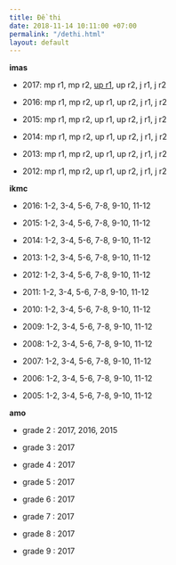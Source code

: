 ```yaml
---
title: Đề thi
date: 2018-11-14 10:11:00 +07:00
permalink: "/dethi.html"
layout: default
---
```


**imas**

* 2017: mp r1, mp r2, [up r1](imas-2017-up-r1.html), up r2, j r1, j r2

* 2016: mp r1, mp r2, up r1, up r2, j r1, j r2

* 2015: mp r1, mp r2, up r1, up r2, j r1, j r2

* 2014: mp r1, mp r2, up r1, up r2, j r1, j r2

* 2013: mp r1, mp r2, up r1, up r2, j r1, j r2

* 2012: mp r1, mp r2, up r1, up r2, j r1, j r2

**ikmc**

* 2016: 1-2, 3-4, 5-6, 7-8, 9-10, 11-12

* 2015: 1-2, 3-4, 5-6, 7-8, 9-10, 11-12

* 2014: 1-2, 3-4, 5-6, 7-8, 9-10, 11-12

* 2013: 1-2, 3-4, 5-6, 7-8, 9-10, 11-12

* 2012: 1-2, 3-4, 5-6, 7-8, 9-10, 11-12

* 2011: 1-2, 3-4, 5-6, 7-8, 9-10, 11-12

* 2010: 1-2, 3-4, 5-6, 7-8, 9-10, 11-12

* 2009: 1-2, 3-4, 5-6, 7-8, 9-10, 11-12

* 2008: 1-2, 3-4, 5-6, 7-8, 9-10, 11-12

* 2007: 1-2, 3-4, 5-6, 7-8, 9-10, 11-12

* 2006: 1-2, 3-4, 5-6, 7-8, 9-10, 11-12

* 2005: 1-2, 3-4, 5-6, 7-8, 9-10, 11-12

**amo**

* grade 2 : 2017, 2016, 2015

* grade 3 : 2017

* grade 4 : 2017

* grade 5 : 2017

* grade 6 : 2017

* grade 7 : 2017

* grade 8 : 2017

* grade 9 : 2017